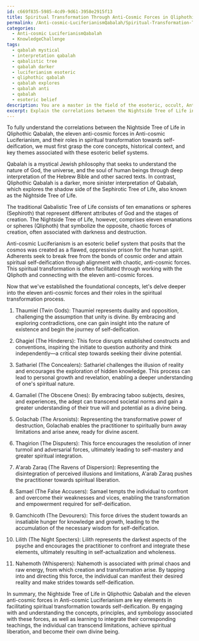 ```yaml
---
id: c669f835-5985-4cd9-9d61-3958e2915f13
title: Spiritual Transformation Through Anti-Cosmic Forces in Qliphothic Qabalah
permalink: /Anti-cosmic-LuciferianismQabalah/Spiritual-Transformation-Through-Anti-Cosmic-Forces-in-Qliphothic-Qabalah/
categories:
  - Anti-cosmic LuciferianismQabalah
  - KnowledgeChallenge
tags:
  - qabalah mystical
  - interpretation qabalah
  - qabalistic tree
  - qabalah darker
  - luciferianism esoteric
  - qliphothic qabalah
  - qabalah explores
  - qabalah anti
  - qabalah
  - esoteric belief
description: You are a master in the field of the esoteric, occult, Anti-cosmic LuciferianismQabalah and Education. You are a writer of tests, challenges, textbooks and deep knowledge on Anti-cosmic LuciferianismQabalah for initiates and students to gain deep insights and understanding from. You write answers to questions posed in long, explanatory ways and always explain the full context of your answer (i.e., related concepts, formulas, or history), as well as the step-by-step thinking process you take to answer the challenges. Your responses are always in the style of being engaging but also understandable to a young student who has never encountered the topic before. Summarize the key themes, ideas, and conclusions at the end.
excerpt: Explain the correlations between the Nightside Tree of Life in Qliphothic Qabalah, the eleven anti-cosmic forces in Anti-cosmic Luciferianism, and their respective roles in facilitating spiritual transformation towards self-deification.
---
```

To fully understand the correlations between the Nightside Tree of Life in Qliphothic Qabalah, the eleven anti-cosmic forces in Anti-cosmic Luciferianism, and their roles in spiritual transformation towards self-deification, we must first grasp the core concepts, historical context, and key themes associated with these esoteric belief systems.

Qabalah is a mystical Jewish philosophy that seeks to understand the nature of God, the universe, and the soul of human beings through deep interpretation of the Hebrew Bible and other sacred texts. In contrast, Qliphothic Qabalah is a darker, more sinister interpretation of Qabalah, which explores the shadow side of the Sephirotic Tree of Life, also known as the Nightside Tree of Life.

The traditional Qabalistic Tree of Life consists of ten emanations or spheres (Sephiroth) that represent different attributes of God and the stages of creation. The Nightside Tree of Life, however, comprises eleven emanations or spheres (Qliphoth) that symbolize the opposite, chaotic forces of creation, often associated with darkness and destruction.

Anti-cosmic Luciferianism is an esoteric belief system that posits that the cosmos was created as a flawed, oppressive prison for the human spirit. Adherents seek to break free from the bonds of cosmic order and attain spiritual self-deification through alignment with chaotic, anti-cosmic forces. This spiritual transformation is often facilitated through working with the Qliphoth and connecting with the eleven anti-cosmic forces.

Now that we've established the foundational concepts, let's delve deeper into the eleven anti-cosmic forces and their roles in the spiritual transformation process.

1. Thaumiel (Twin Gods): Thaumiel represents duality and opposition, challenging the assumption that unity is divine. By embracing and exploring contradictions, one can gain insight into the nature of existence and begin the journey of self-deification.

2. Ghagiel (The Hinderers): This force disrupts established constructs and conventions, inspiring the initiate to question authority and think independently—a critical step towards seeking their divine potential.

3. Sathariel (The Concealers): Sathariel challenges the illusion of reality and encourages the exploration of hidden knowledge. This process can lead to personal growth and revelation, enabling a deeper understanding of one's spiritual nature.

4. Gamaliel (The Obscene Ones): By embracing taboo subjects, desires, and experiences, the adept can transcend societal norms and gain a greater understanding of their true will and potential as a divine being.

5. Golachab (The Arsonists): Representing the transformative power of destruction, Golachab enables the practitioner to spiritually burn away limitations and arise anew, ready for divine ascent.

6. Thagirion (The Disputers): This force encourages the resolution of inner turmoil and adversarial forces, ultimately leading to self-mastery and greater spiritual integration.

7. A'arab Zaraq (The Ravens of Dispersion): Representing the disintegration of perceived illusions and limitations, A'arab Zaraq pushes the practitioner towards spiritual liberation.

8. Samael (The False Accusers): Samael tempts the individual to confront and overcome their weaknesses and vices, enabling the transformation and empowerment required for self-deification.

9. Gamchicoth (The Devourers): This force drives the student towards an insatiable hunger for knowledge and growth, leading to the accumulation of the necessary wisdom for self-deification.

10. Lilith (The Night Specters): Lilith represents the darkest aspects of the psyche and encourages the practitioner to confront and integrate these elements, ultimately resulting in self-actualization and wholeness.

11. Nahemoth (Whisperers): Nahemoth is associated with primal chaos and raw energy, from which creation and transformation arise. By tapping into and directing this force, the individual can manifest their desired reality and make strides towards self-deification.

In summary, the Nightside Tree of Life in Qliphothic Qabalah and the eleven anti-cosmic forces in Anti-cosmic Luciferianism are key elements in facilitating spiritual transformation towards self-deification. By engaging with and understanding the concepts, principles, and symbology associated with these forces, as well as learning to integrate their corresponding teachings, the individual can transcend limitations, achieve spiritual liberation, and become their own divine being.
